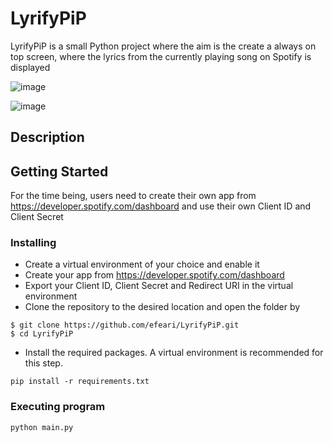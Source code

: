 
# LyrifyPiP

LyrifyPiP is a small Python project where the aim is the create a always on top screen, where the lyrics from the currently playing song on Spotify is displayed

![image](https://github.com/user-attachments/assets/0421b284-25d0-47cf-ba07-07c94c464812)

![image](https://github.com/user-attachments/assets/7030f42e-682d-42fc-a730-f4804c272a9f)


## Description

## Getting Started
For the time being, users need to create their own app from https://developer.spotify.com/dashboard and use their own Client ID and Client Secret

### Installing
- Create a virtual environment of your choice and enable it
- Create your app from https://developer.spotify.com/dashboard
- Export your Client ID, Client Secret and Redirect URI in the virtual environment
- Clone the repository to the desired location and open the folder by
```
$ git clone https://github.com/efeari/LyrifyPiP.git
$ cd LyrifyPiP
```
- Install the required packages. A virtual environment is recommended for this step.
```
pip install -r requirements.txt
```

### Executing program
```
python main.py
```
